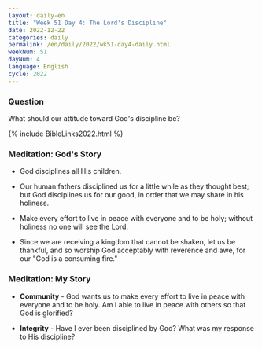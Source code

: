 ```yaml
---
layout: daily-en
title: "Week 51 Day 4: The Lord's Discipline"
date: 2022-12-22
categories: daily
permalink: /en/daily/2022/wk51-day4-daily.html
weekNum: 51
dayNum: 4
language: English
cycle: 2022
---
```


### Question     
What should our attitude toward God's discipline be?

{% include BibleLinks2022.html %} 

### Meditation: God's Story   
+ God disciplines all His children. 

+ Our human fathers disciplined us for a little while as they thought best; but God disciplines us for our good, in order that we may share in his holiness. 

+ Make every effort to live in peace with everyone and to be holy; without holiness no one will see the Lord. 

+ Since we are receiving a kingdom that cannot be shaken, let us be thankful, and so worship God acceptably with reverence and awe, for our "God is a consuming fire." 

### Meditation: My Story   
+ **Community** - God wants us to make every effort to live in peace with everyone and to be holy. Am I able to live in peace with others so that God is glorified? 

+ **Integrity** - Have I ever been disciplined by God? What was my response to His discipline? 
